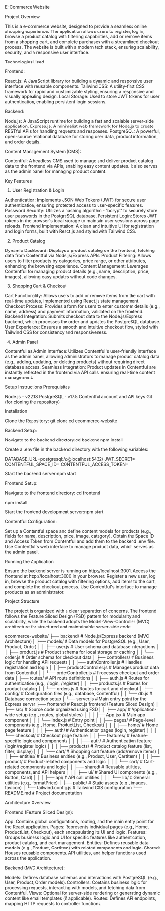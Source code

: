 E-Commerce Website

Project Overview

This is a e-commerce website, designed to provide a seamless online shopping experience. The application allows users to register, log in, browse a product catalog with filtering capabilities, add or remove items from a shopping cart, and complete purchases with a streamlined checkout process. The website is built with a modern tech stack, ensuring scalability, security, and a responsive user interface.

Technologies Used

Frontend:

React.js: A JavaScript library for building a dynamic and responsive user interface with reusable components.
Tailwind CSS: A utility-first CSS framework for rapid and customizable styling, ensuring a responsive and visually appealing design.
Local Storage: Used to store JWT tokens for user authentication, enabling persistent login sessions.

Backend:

Node.js: A JavaScript runtime for building a fast and scalable server-side application.
Express.js: A minimalist web framework for Node.js to create RESTful APIs for handling requests and responses.
PostgreSQL: A powerful, open-source relational database for storing user data, product information, and order details.


Content Management System (CMS):

Contentful: A headless CMS used to manage and deliver product catalog data to the frontend via APIs, enabling easy content updates. It also serves as the admin panel for managing product content.


Key Features

1. User Registration & Login

Authentication: Implements JSON Web Tokens (JWT) for secure user authentication, ensuring protected access to user-specific features.
Password Security: Utilizes a hashing algorithm - 'bcrypt' to securely store user passwords in the PostgreSQL database.
Persistent Login: Stores JWT tokens in the browser's local storage to maintain user sessions across page reloads.
Frontend Implementation: A clean and intuitive UI for registration and login forms, built with React.js and styled with Tailwind CSS.

2. Product Catalog

Dynamic Dashboard: Displays a product catalog on the frontend, fetching data from Contentful via Node.js/Express APIs.
Product Filtering: Allows users to filter products by categories, price range, or other attributes, enhancing the browsing experience.
Content Management: Leverages Contentful for managing product details (e.g., name, description, price, images), allowing easy updates without code changes.

3. Shopping Cart & Checkout

Cart Functionality: Allows users to add or remove items from the cart with real-time updates, implemented using React.js state management.
Checkout Process: Provides a form for users to enter customer details (e.g., name, address) and payment information, validated on the frontend.
Backend Integration: Submits checkout data to the Node.js/Express backend, which processes the order and updates the PostgreSQL database.
User Experience: Ensures a smooth and intuitive checkout flow, styled with Tailwind CSS for consistency and responsiveness.

4. Admin Panel

Contentful as Admin Interface: Utilizes Contentful's user-friendly interface as the admin panel, allowing administrators to manage product catalog data (e.g., adding, updating, or deleting products) without requiring direct database access.
Seamless Integration: Product updates in Contentful are instantly reflected in the frontend via API calls, ensuring real-time content management.

Setup Instructions
Prerequisites

Node.js - v22.18
PostgreSQL - v17.5
Contentful account and API keys
Git (for cloning the repository)

Installation

Clone the Repository:
git clone <repository-url>
cd ecommerce-website


Backend Setup:

Navigate to the backend directory:cd backend
npm install


Create a .env file in the backend directory with the following variables:

DATABASE_URL=postgresql://<user>:<password>@localhost:5432/<database-name>
JWT_SECRET=<your-jwt-secret>
CONTENTFUL_SPACE_ID=<your-contentful-space-id>
CONTENTFUL_ACCESS_TOKEN=<your-contentful-access-token>

Start the backend server:npm start


Frontend Setup:

Navigate to the frontend directory: cd frontend

npm install

Start the frontend development server:npm start


Contentful Configuration:

Set up a Contentful space and define content models for products (e.g., fields for name, description, price, image, category).
Obtain the Space ID and Access Token from Contentful and add them to the backend .env file.
Use Contentful's web interface to manage product data, which serves as the admin panel.


Running the Application

Ensure the backend server is running on http://localhost:3001.
Access the frontend at http://localhost:3000 in your browser.
Register a new user, log in, browse the product catalog with filtering options, add items to the cart, and complete the checkout process.
Use Contentful's interface to manage products as an administrator.

Project Structure

The project is organized with a clear separation of concerns. The frontend follows the Feature Sliced Design (FSD) pattern for modularity and scalability, while the backend adopts the Model-View-Controller (MVC) architecture for structured and maintainable server-side code.

ecommerce-website/
├── backend/                    # Node.js/Express backend (MVC Architecture)
│   ├── models/                 # Data models for PostgreSQL (e.g., User, Product, Order)
│   │   ├── user.js             # User schema and database interactions
│   │   ├── product.js          # Product schema for local storage or caching
│   │   └── order.js            # Order schema for checkout data
│   ├── controllers/            # Business logic for handling API requests
│   │   ├── authController.js   # Handles registration and login
│   │   ├── productController.js # Manages product data from Contentful
│   │   └── orderController.js  # Processes checkout and order data
│   ├── routes/                 # API route definitions
│   │   ├── auth.js             # Routes for authentication (e.g., /login, /register)
│   │   ├── products.js         # Routes for product catalog
│   │   └── orders.js           # Routes for cart and checkout
│   ├── config/                 # Configuration files (e.g., database, Contentful)
│   │   └── db.js               # Database connection setup
│   └── server.js               # Main entry point for the Express server
├── frontend/                   # React.js frontend (Feature Sliced Design)
│   ├── src/                    # Source code organized using FSD
│   │   ├── app/                # Application-wide setup (e.g., routes, global styles)
│   │   │   ├── App.jsx         # Main app component
│   │   │   └── index.js        # Entry point
│   │   ├── pages/              # Page-level components (e.g., Home, ProductList, Checkout)
│   │   │   ├── home/           # Home page feature
│   │   │   ├── auth/           # Authentication pages (login, register)
│   │   │   └── checkout/       # Checkout page feature
│   │   ├── features/           # Feature-specific logic and components
│   │   │   ├── auth/           # Authentication feature (login/register logic)
│   │   │   ├── products/       # Product catalog feature (list, filter, display)
│   │   │   └── cart/           # Shopping cart feature (add/remove items)
│   │   ├── entities/           # Business entities (e.g., Product, User, CartItem)
│   │   │   ├── product/        # Product-related components and logic
│   │   │   └── cart/           # Cart-related components and logic
│   │   ├── shared/             # Reusable utilities, components, and API helpers
│   │   │   ├── ui/             # Shared UI components (e.g., Button, Card)
│   │   │   ├── api/            # API call utilities
│   │   │   └── lib/            # General utilities (e.g., formatPrice)
│   ├── public/                 # Static assets (e.g., images, favicon)
│   └── tailwind.config.js      # Tailwind CSS configuration
└── README.md                   # Project documentation

Architecture Overview

Frontend (Feature Sliced Design):

App: Contains global configurations, routing, and the main entry point for the React application.
Pages: Represents individual pages (e.g., Home, ProductList, Checkout), each encapsulating its UI and logic.
Features: Groups business logic and UI for specific features like authentication, product catalog, and cart management.
Entities: Defines reusable data models (e.g., Product, CartItem) with related components and logic.
Shared: Houses reusable components, API utilities, and helper functions used across the application.


Backend (MVC Architecture):

Models: Defines database schemas and interactions with PostgreSQL (e.g., User, Product, Order models).
Controllers: Contains business logic for processing requests, interacting with models, and fetching data from Contentful.
Views: Optional for server-side rendering or generating dynamic content like email templates (if applicable).
Routes: Defines API endpoints, mapping HTTP requests to controller functions.
